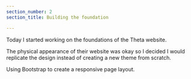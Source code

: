 ```yaml
---
section_number: 2
section_title: Building the foundation 

---
```


Today I started working on the foundations of the Theta website.

The physical appearance of their website was okay so I decided I would replicate the design instead of creating a new theme from scratch.

Using Bootstrap to create a responsive page layout. 


